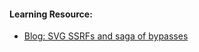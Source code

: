 #### Learning Resource:

  * [Blog: SVG SSRFs and saga of bypasses](https://infosecwriteups.com/svg-ssrfs-and-saga-of-bypasses-777e035a17a7)  
